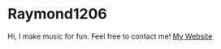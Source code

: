 # Raymond1206
Hi, I make music for fun. Feel free to contact me!
[My Website](https://raymond1206.com)
